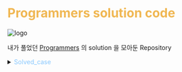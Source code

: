 # <span style="color: #f0b752">Programmers solution code</span>

![logo](https://s3.ap-northeast-2.amazonaws.com/grepp-cloudfront/programmers_imgs/design/logo.jpg)

내가 풀었던 [Programmers](https://programmers.co.kr/learn/challenges?tab=all_challenges) 의 solution 을 모아둔 Repository

<details>
<summary><span style="color: #88c8ff">Solved_case</span></summary>
    <details>
        <summary>Hash</summary>
            <div markdown="1">
            - 완주하지 못한 선수
            </div>
            <div markdown="1">
            - 전화번호 목록
            </div>
    </details>
    <details>
        <summary>2022 KAKAO BLIND RECRUITMENT</summary>
            <div markdown="1">
            - 신고 결과 받기
            </div>
    </details>
</details>